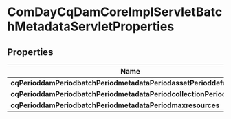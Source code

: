 
# ComDayCqDamCoreImplServletBatchMetadataServletProperties

## Properties
Name | Type | Description | Notes
------------ | ------------- | ------------- | -------------
**cqPerioddamPeriodbatchPeriodmetadataPeriodassetPerioddefault** | [**ConfigNodePropertyArray**](ConfigNodePropertyArray.md) |  |  [optional]
**cqPerioddamPeriodbatchPeriodmetadataPeriodcollectionPerioddefault** | [**ConfigNodePropertyArray**](ConfigNodePropertyArray.md) |  |  [optional]
**cqPerioddamPeriodbatchPeriodmetadataPeriodmaxresources** | [**ConfigNodePropertyInteger**](ConfigNodePropertyInteger.md) |  |  [optional]



